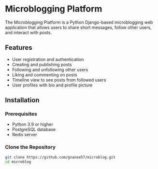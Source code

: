 # Microblogging Platform

The Microblogging Platform is a Python Django-based microblogging web application that allows users to share short messages, follow other users, and interact with posts.

## Features

- User registration and authentication
- Creating and publishing posts
- Following and unfollowing other users
- Liking and commenting on posts
- Timeline view to see posts from followed users
- User profiles with bio and profile picture

## Installation

### Prerequisites

- Python 3.9 or higher
- PostgreSQL database
- Redis server

### Clone the Repository

```bash
git clone https://github.com/gnanee57/microblog.git
cd microblog

